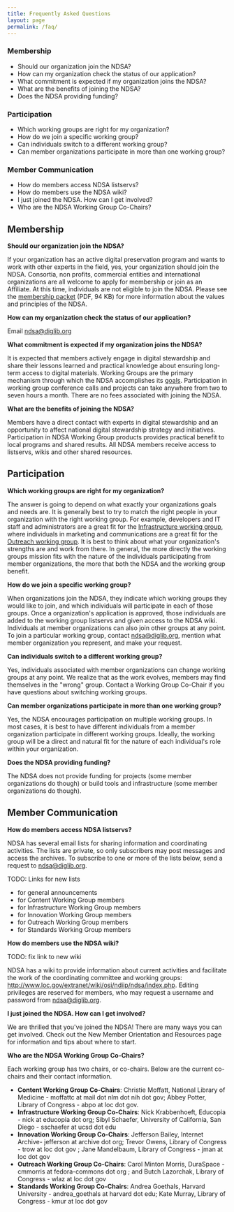 ```yaml
---
title: Frequently Asked Questions
layout: page
permalink: /faq/
---
```


### Membership

- Should our organization join the NDSA?
- How can my organization check the status of our application?
- What commitment is expected if my organization joins the NDSA?
- What are the benefits of joining the NDSA?
- Does the NDSA providing funding?

### Participation

- Which working groups are right for my organization?
- How do we join a specific working group?
- Can individuals switch to a different working group?
- Can member organizations participate in more than one working group?

### Member Communication

- How do members access NDSA listservs?
- How do members use the NDSA wiki?
- I just joined the NDSA. How can I get involved?
- Who are the NDSA Working Group Co-Chairs?

## Membership

**Should our organization join the NDSA?**

If your organization has an active digital preservation program and wants to work with other experts in the field, yes, your organization should join the NDSA. Consortia, non profits, commercial entities and international organizations are all welcome to apply for membership or join as an Affiliate. At this time, individuals are not eligible to join the NDSA. Please see the [membership packet](/documents/MembershipPacket201103.pdf) (PDF, 94 KB) for more information about the values and principles of the NDSA.

**How can my organization check the status of our application?**

Email ndsa@diglib.org

**What commitment is expected if my organization joins the NDSA?**

It is expected that members actively engage in digital stewardship and share their lessons learned and practical knowledge about ensuring long-term access to digital materials. Working Groups are the primary mechanism through which the NDSA accomplishes its [goals](/). Participation in working group conference calls and projects can take anywhere from two to seven hours a month. There are no fees associated with joining the NDSA.

**What are the benefits of joining the NDSA?**

Members have a direct contact with experts in digital stewardship and an opportunity to affect national digital stewardship strategy and initiatives. Participation in NDSA Working Group products provides practical benefit to local programs and shared results. All NDSA members receive access to listservs, wikis and other shared resources.

## Participation

**Which working groups are right for my organization?**

The answer is going to depend on what exactly your organizations goals and needs are. It is generally best to try to match the right people in your organization with the right working group. For example, developers and IT staff and administrators are a great fit for the [Infrastructure working group](/working-groups/infrastructure/), where individuals in marketing and communications are a great fit for the [Outreach working group](/working-groups/outreach/). It is best to think about what your organization's strengths are and work from there. In general, the more directly the working groups mission fits with the nature of the individuals participating from member organizations, the more that both the NDSA and the working group benefit.

**How do we join a specific working group?**

When organizations join the NDSA, they indicate which working groups they would like to join, and which individuals will participate in each of those groups. Once a organization's application is approved, those individuals are added to the working group listservs and given access to the NDSA wiki. Individuals at member organizations can also join other groups at any point. To join a particular working group, contact ndsa@diglib.org, mention what member organization you represent, and make your request.

**Can individuals switch to a different working group?**

Yes, individuals associated with member organizations can change working groups at any point. We realize that as the work evolves, members may find themselves in the "wrong" group. Contact a Working Group Co-Chair if you have questions about switching working groups.

**Can member organizations participate in more than one working group?**

Yes, the NDSA encourages participation on multiple working groups. In most cases, it is best to have different individuals from a member organization participate in different working groups. Ideally, the working group will be a direct and natural fit for the nature of each individual's role within your organization.

**Does the NDSA providing funding?**

The NDSA does not provide funding for projects (some member organizations do though) or build tools and infrastructure (some member organizations do though).

## Member Communication

**How do members access NDSA listservs?**

NDSA has several email lists for sharing information and coordinating activities. The lists are private, so only subscribers may post messages and access the archives. To subscribe to one or more of the lists below, send a request to ndsa@diglib.org.

TODO: Links for new lists

- for general announcements
- for Content Working Group members
- for Infrastructure Working Group members
- for Innovation Working Group members
- for Outreach Working Group members
- for Standards Working Group members

**How do members use the NDSA wiki?**

 TODO: fix link to new wiki

NDSA has a wiki to provide information about current activities and facilitate the work of the coordinating committee and working groups: http://www.loc.gov/extranet/wiki/osi/ndiip/ndsa/index.php. Editing privileges are reserved for members, who may request a username and password from ndsa@diglib.org.

**I just joined the NDSA. How can I get involved?**

We are thrilled that you've joined the NDSA! There are many ways you can get involved. Check out the New Member Orientation and Resources page for information and tips about where to start.

**Who are the NDSA Working Group Co-Chairs?**

Each working group has two chairs, or co-chairs. Below are the current co-chairs and their contact information.

- **Content Working Group Co-Chairs**: Christie Moffatt, National Library of Medicine - moffattc at mail dot nlm dot nih dot gov; Abbey Potter, Library of Congress - abpo at loc dot gov.
- **Infrastructure Working Group Co-Chairs**: Nick Krabbenhoeft, Educopia - nick at educopia dot org; Sibyl Schaefer, University of California, San Diego - sschaefer at ucsd dot edu
- **Innovation Working Group Co-Chairs**: Jefferson Bailey, Internet Archive- jefferson at archive dot org; Trevor Owens, Library of Congress - trow at loc dot gov ; Jane Mandelbaum, Library of Congress - jman at loc dot gov
- **Outreach Working Group Co-Chairs**: Carol Minton Morris, DuraSpace - cmmorris at fedora-commons dot org ; and Butch Lazorchak, Library of Congress - wlaz at loc dot gov
- **Standards Working Group Co-Chairs**: Andrea Goethals, Harvard University - andrea_goethals at harvard dot edu; Kate Murray, Library of Congress - kmur at loc dot gov
